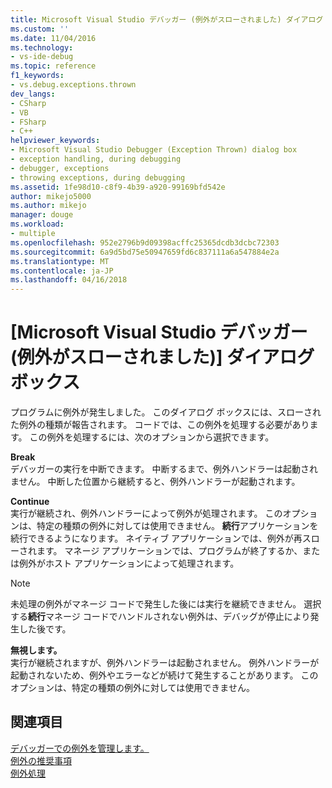 ```yaml
---
title: Microsoft Visual Studio デバッガー (例外がスローされました) ダイアログ ボックス |Microsoft ドキュメント
ms.custom: ''
ms.date: 11/04/2016
ms.technology:
- vs-ide-debug
ms.topic: reference
f1_keywords:
- vs.debug.exceptions.thrown
dev_langs:
- CSharp
- VB
- FSharp
- C++
helpviewer_keywords:
- Microsoft Visual Studio Debugger (Exception Thrown) dialog box
- exception handling, during debugging
- debugger, exceptions
- throwing exceptions, during debugging
ms.assetid: 1fe98d10-c8f9-4b39-a920-99169bfd542e
author: mikejo5000
ms.author: mikejo
manager: douge
ms.workload:
- multiple
ms.openlocfilehash: 952e2796b9d09398acffc25365dcdb3dcbc72303
ms.sourcegitcommit: 6a9d5bd75e50947659fd6c837111a6a547884e2a
ms.translationtype: MT
ms.contentlocale: ja-JP
ms.lasthandoff: 04/16/2018
---
```

# <a name="microsoft-visual-studio-debugger-exception-thrown-dialog-box"></a>[Microsoft Visual Studio デバッガー (例外がスローされました)] ダイアログ ボックス
プログラムに例外が発生しました。 このダイアログ ボックスには、スローされた例外の種類が報告されます。 コードでは、この例外を処理する必要があります。 この例外を処理するには、次のオプションから選択できます。  
  
 **Break**  
 デバッガーの実行を中断できます。 中断するまで、例外ハンドラーは起動されません。 中断した位置から継続すると、例外ハンドラーが起動されます。  
  
 **Continue**  
 実行が継続され、例外ハンドラーによって例外が処理されます。 このオプションは、特定の種類の例外に対しては使用できません。 **続行**アプリケーションを続行できるようになります。 ネイティブ アプリケーションでは、例外が再スローされます。 マネージ アプリケーションでは、プログラムが終了するか、または例外がホスト アプリケーションによって処理されます。  
  
> [!NOTE]
>  未処理の例外がマネージ コードで発生した後には実行を継続できません。 選択する**続行**マネージ コードでハンドルされない例外は、デバッグが停止により発生した後です。  
  
 **無視します。**  
 実行が継続されますが、例外ハンドラーは起動されません。 例外ハンドラーが起動されないため、例外やエラーなどが続けて発生することがあります。 このオプションは、特定の種類の例外に対しては使用できません。  
  
## <a name="see-also"></a>関連項目  
 [デバッガーでの例外を管理します。](../debugger/managing-exceptions-with-the-debugger.md)   
 [例外の推奨事項](/dotnet/standard/exceptions/best-practices-for-exceptions)   
 [例外処理](/cpp/windows/exception-handling-cpp-component-extensions)